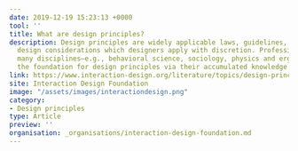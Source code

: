 ```yaml
---
date: 2019-12-19 15:23:13 +0000
tool: ''
title: What are design principles?
description: Design principles are widely applicable laws, guidelines, biases and
  design considerations which designers apply with discretion. Professionals from
  many disciplines—e.g., behavioral science, sociology, physics and ergonomics—provided
  the foundation for design principles via their accumulated knowledge and experience.
link: https://www.interaction-design.org/literature/topics/design-principles
site: Interaction Design Foundation
image: "/assets/images/interactiondesign.png"
category:
- Design principles
type: Article
preview: ''
organisation: _organisations/interaction-design-foundation.md
---
```

